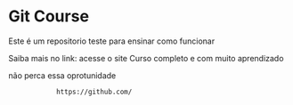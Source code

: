 # Git Course

Este é um repositorio teste para ensinar como funcionar

Saiba mais no link: 
acesse o site 
Curso completo
e com muito 
aprendizado

não perca essa oprotunidade





                https://github.com/
